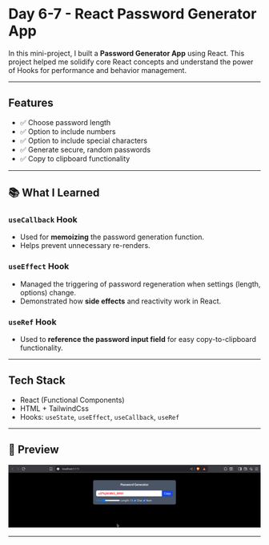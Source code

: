 # Day 6-7 - React Password Generator App

In this mini-project, I built a **Password Generator App** using React. This project helped me solidify core React concepts and understand the power of Hooks for performance and behavior management.

---

##  Features

- ✅ Choose password length
- ✅ Option to include numbers
- ✅ Option to include special characters
- ✅ Generate secure, random passwords
- ✅ Copy to clipboard functionality

---

## 📚 What I Learned

### `useCallback` Hook  
- Used for **memoizing** the password generation function.
- Helps prevent unnecessary re-renders.

###  `useEffect` Hook  
- Managed the triggering of password regeneration when settings (length, options) change.
- Demonstrated how **side effects** and reactivity work in React.

###  `useRef` Hook  
- Used to **reference the password input field** for easy copy-to-clipboard functionality.

---

##  Tech Stack

- React (Functional Components)
- HTML + TailwindCss
- Hooks: `useState`, `useEffect`, `useCallback`, `useRef`

---

## 📸 Preview

![Password Generator Screenshot](./public/Screenshot%20.png)

---



